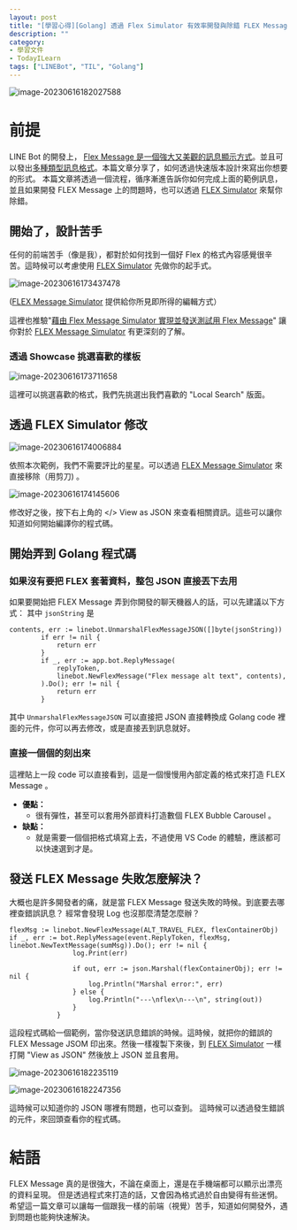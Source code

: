 ```yaml
---
layout: post
title: "[學習心得][Golang] 透過 Flex Simulator 有效率開發與除錯 FLEX Message 以 Go SDK 為範例"
description: ""
category: 
- 學習文件
- TodayILearn
tags: ["LINEBot", "TIL", "Golang"]
---
```


![image-20230616182027588](../images/2022/image-20230616182027588.png)



# 前提

LINE Bot 的開發上， [Flex Message 是一個強大又美觀的訊息顯示方式](https://engineering.linecorp.com/zh-hant/blog/2022-flex-message-v3)。並且可以發出[多種類型訊息格式](https://developers.line.biz/en/docs/messaging-api/using-flex-message-simulator/#predefined-layouts)。本篇文章分享了，如何透過快速版本設計來寫出你想要的形式。 本篇文章將透過一個流程，循序漸進告訴你如何完成上面的範例訊息，並且如果開發 FLEX Message 上的問題時，也可以透過 [FLEX Simulator](https://developers.line.biz/flex-simulator/) 來幫你除錯。



## 開始了，設計苦手

任何的前端苦手（像是我），都對於如何找到一個好 Flex 的格式內容感覺很辛苦。這時候可以考慮使用 [FLEX Simulator](https://developers.line.biz/flex-simulator/) 先做你的起手式。

![image-20230616173437478](../images/2022/image-20230616173437478.png)

([FLEX Message Simulator](https://developers.line.biz/flex-simulator/) 提供給你所見即所得的編輯方式）

這裡也推驗"[藉由 Flex Message Simulator 實現並發送測試用 Flex Message](https://engineering.linecorp.com/zh-hant/blog/how-to-send-flex-message-on-simulator)" 讓你對於 [FLEX Message Simulator](https://developers.line.biz/flex-simulator/) 有更深刻的了解。



### 透過 Showcase 挑選喜歡的樣板

![image-20230616173711658](../images/2022/image-20230616173711658.png)

這裡可以挑選喜歡的格式，我們先挑選出我們喜歡的 "Local Search" 版面。



## 透過 FLEX Simulator 修改

![image-20230616174006884](../images/2022/image-20230616174006884.png)

依照本次範例，我們不需要評比的星星。可以透過 [FLEX Message Simulator](https://developers.line.biz/flex-simulator/)  來直接移除（用剪刀) 。

![image-20230616174145606](../images/2022/image-20230616174145606.png)

修改好之後，按下右上角的 </> View as JSON 來查看相關資訊。這些可以讓你知道如何開始編譯你的程式碼。



## 開始弄到 Golang 程式碼

### 如果沒有要把 FLEX 套著資料，整包 JSON 直接丟下去用

如果要開始把 FLEX Message 弄到你開發的聊天機器人的話，可以先建議以下方式： 其中 `jsonString` 是

```
contents, err := linebot.UnmarshalFlexMessageJSON([]byte(jsonString))
		if err != nil {
			return err
		}
		if _, err := app.bot.ReplyMessage(
			replyToken,
			linebot.NewFlexMessage("Flex message alt text", contents),
		).Do(); err != nil {
			return err
		}

```

其中 `UnmarshalFlexMessageJSON` 可以直接把 JSON 直接轉換成 Golang code 裡面的元件，你可以再去修改，或是直接丟到訊息就好。



### 直接一個個的刻出來

<script src="https://gist.github.com/kkdai/dd0fa35461dba10ebb1cdf5c42a08f81.js"></script>

這裡貼上一段 code 可以直接看到，這是一個慢慢用內部定義的格式來打造 FLEX Message 。

- **優點：**
  - 很有彈性，甚至可以套用外部資料打造數個 FLEX Bubble Carousel 。
- **缺點：**
  - 就是需要一個個把格式填寫上去，不過使用 VS Code 的體驗，應該都可以快速選到才是。

## 發送 FLEX Message 失敗怎麼解決？

大概也是許多開發者的痛，就是當 FLEX Message 發送失敗的時候。到底要去哪裡查錯誤訊息？ 經常會發現 Log 也沒那麼清楚怎麼辦？

```
flexMsg := linebot.NewFlexMessage(ALT_TRAVEL_FLEX, flexContainerObj)
if _, err := bot.ReplyMessage(event.ReplyToken, flexMsg, linebot.NewTextMessage(sumMsg)).Do(); err != nil {
				log.Print(err)

				if out, err := json.Marshal(flexContainerObj); err != nil {
					log.Println("Marshal error:", err)
				} else {
					log.Println("---\nflex\n---\n", string(out))
				}
			}

```

這段程式碼給一個範例，當你發送訊息錯誤的時候。這時候，就把你的錯誤的 FLEX Message JSOM 印出來。然後一樣複製下來後，到 [FLEX Simulator](https://developers.line.biz/flex-simulator/) 一樣打開 "View as JSON" 然後放上 JSON 並且套用。



![image-20230616182235119](../images/2022/image-20230616182235119.png)

![image-20230616182247356](../images/2022/image-20230616182247356.png)

這時候可以知道你的 JSON 哪裡有問題，也可以查到。 這時候可以透過發生錯誤的元件，來回頭查看你的程式碼。



# 結語

 FLEX Message 真的是很強大，不論在桌面上，還是在手機端都可以顯示出漂亮的資料呈現。 但是透過程式來打造的話，又會因為格式過於自由變得有些迷惘。 希望這一篇文章可以讓每一個跟我一樣的前端（視覺）苦手，知道如何開發外，遇到問題也能夠快速解決。
